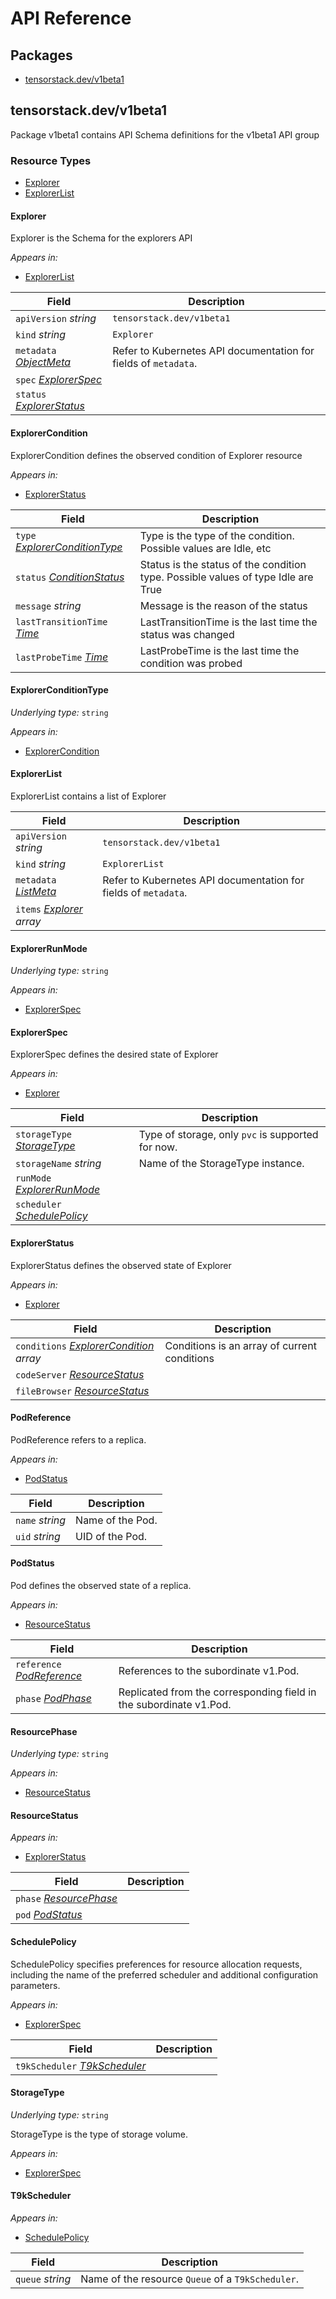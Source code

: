 # API Reference

## Packages
- [tensorstack.dev/v1beta1](#tensorstackdevv1beta1)


## tensorstack.dev/v1beta1

Package v1beta1 contains API Schema definitions for the  v1beta1 API group

### Resource Types
- [Explorer](#explorer)
- [ExplorerList](#explorerlist)



#### Explorer



Explorer is the Schema for the explorers API

_Appears in:_
- [ExplorerList](#explorerlist)

| Field | Description |
| --- | --- |
| `apiVersion` _string_ | `tensorstack.dev/v1beta1`
| `kind` _string_ | `Explorer`
| `metadata` _[ObjectMeta](https://kubernetes.io/docs/reference/generated/kubernetes-api/v1.24/#objectmeta-v1-meta)_ | Refer to Kubernetes API documentation for fields of `metadata`. |
| `spec` _[ExplorerSpec](#explorerspec)_ |  |
| `status` _[ExplorerStatus](#explorerstatus)_ |  |


#### ExplorerCondition



ExplorerCondition defines the observed condition of Explorer resource

_Appears in:_
- [ExplorerStatus](#explorerstatus)

| Field | Description |
| --- | --- |
| `type` _[ExplorerConditionType](#explorerconditiontype)_ | Type is the type of the condition. Possible values are Idle, etc |
| `status` _[ConditionStatus](https://kubernetes.io/docs/reference/generated/kubernetes-api/v1.24/#conditionstatus-v1-core)_ | Status is the status of the condition type. Possible values of type Idle are True|False|Unknown |
| `message` _string_ | Message is the reason of the status |
| `lastTransitionTime` _[Time](https://kubernetes.io/docs/reference/generated/kubernetes-api/v1.24/#time-v1-meta)_ | LastTransitionTime is the last time the status was changed |
| `lastProbeTime` _[Time](https://kubernetes.io/docs/reference/generated/kubernetes-api/v1.24/#time-v1-meta)_ | LastProbeTime is the last time the condition was probed |


#### ExplorerConditionType

_Underlying type:_ `string`



_Appears in:_
- [ExplorerCondition](#explorercondition)



#### ExplorerList



ExplorerList contains a list of Explorer



| Field | Description |
| --- | --- |
| `apiVersion` _string_ | `tensorstack.dev/v1beta1`
| `kind` _string_ | `ExplorerList`
| `metadata` _[ListMeta](https://kubernetes.io/docs/reference/generated/kubernetes-api/v1.24/#listmeta-v1-meta)_ | Refer to Kubernetes API documentation for fields of `metadata`. |
| `items` _[Explorer](#explorer) array_ |  |


#### ExplorerRunMode

_Underlying type:_ `string`



_Appears in:_
- [ExplorerSpec](#explorerspec)



#### ExplorerSpec



ExplorerSpec defines the desired state of Explorer

_Appears in:_
- [Explorer](#explorer)

| Field | Description |
| --- | --- |
| `storageType` _[StorageType](#storagetype)_ | Type of storage, only `pvc` is supported for now. |
| `storageName` _string_ | Name of the StorageType instance. |
| `runMode` _[ExplorerRunMode](#explorerrunmode)_ |  |
| `scheduler` _[SchedulePolicy](#schedulepolicy)_ |  |


#### ExplorerStatus



ExplorerStatus defines the observed state of Explorer

_Appears in:_
- [Explorer](#explorer)

| Field | Description |
| --- | --- |
| `conditions` _[ExplorerCondition](#explorercondition) array_ | Conditions is an array of current conditions |
| `codeServer` _[ResourceStatus](#resourcestatus)_ |  |
| `fileBrowser` _[ResourceStatus](#resourcestatus)_ |  |


#### PodReference



PodReference refers to a replica.

_Appears in:_
- [PodStatus](#podstatus)

| Field | Description |
| --- | --- |
| `name` _string_ | Name of the Pod. |
| `uid` _string_ | UID of the Pod. |


#### PodStatus



Pod defines the observed state of a replica.

_Appears in:_
- [ResourceStatus](#resourcestatus)

| Field | Description |
| --- | --- |
| `reference` _[PodReference](#podreference)_ | References to the subordinate v1.Pod. |
| `phase` _[PodPhase](https://kubernetes.io/docs/reference/generated/kubernetes-api/v1.24/#podphase-v1-core)_ | Replicated from the corresponding field in the subordinate v1.Pod. |


#### ResourcePhase

_Underlying type:_ `string`



_Appears in:_
- [ResourceStatus](#resourcestatus)



#### ResourceStatus





_Appears in:_
- [ExplorerStatus](#explorerstatus)

| Field | Description |
| --- | --- |
| `phase` _[ResourcePhase](#resourcephase)_ |  |
| `pod` _[PodStatus](#podstatus)_ |  |


#### SchedulePolicy



SchedulePolicy specifies preferences for resource allocation requests, including the name of the preferred scheduler and additional configuration parameters.

_Appears in:_
- [ExplorerSpec](#explorerspec)

| Field | Description |
| --- | --- |
| `t9kScheduler` _[T9kScheduler](#t9kscheduler)_ |  |


#### StorageType

_Underlying type:_ `string`

StorageType is the type of storage volume.

_Appears in:_
- [ExplorerSpec](#explorerspec)



#### T9kScheduler





_Appears in:_
- [SchedulePolicy](#schedulepolicy)

| Field | Description |
| --- | --- |
| `queue` _string_ | Name of the resource `Queue` of a `T9kScheduler`. |


